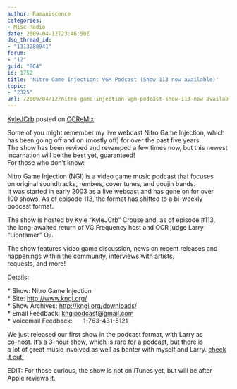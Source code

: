 ```yaml
---
author: Ramaniscence
categories:
- Misc Radio
date: 2009-04-12T23:46:50Z
dsq_thread_id:
- "1313280941"
forum:
- "12"
guid: "864"
id: 1752
title: 'Nitro Game Injection: VGM Podcast (Show 113 now available)'
topic:
- "2325"
url: /2009/04/12/nitro-game-injection-vgm-podcast-show-113-now-available/
---
```


[KyleJCrb](http://www.ocremix.org/forums/member.php?u=2230) posted on <a href="http://www.ocremix.org/forums/showthread.php?t=22937" target="_blank">OCReMix</a>: 

<div class="quoted-text">
  Some of you might remember my live webcast Nitro Game Injection, which<br /> has been going off and on (mostly off) for over the past five years.<br /> The show has been revived and revamped a few times now, but this newest<br /> incarnation will be the best yet, guaranteed!
</div>

<div class="quoted-text">
  For those who don&#8217;t know:</p> 
  
  <p>
    Nitro Game Injection (NGI) is a video game music podcast that focuses<br /> on original soundtracks, remixes, cover tunes, and doujin bands.<br /> It was started in early 2003 as a live webcast and has gone on for over<br /> 100 shows. As of episode 113, the format has shifted to a bi-weekly<br /> podcast format.
  </p>
  
  <p>
    The show is hosted by Kyle &ldquo;KyleJCrb&rdquo; Crouse and, as of episode #113,<br /> the long-awaited return of VG Frequency host and OCR judge Larry<br /> &ldquo;Liontamer&rdquo; Oji.
  </p>
  
  <p>
    The show features video game discussion, news on recent releases and happenings within the community, interviews with artists,<br /> requests, and more!
  </p>
  
  <p>
    Details:
  </p>
  
  <p>
    * Show: Nitro Game Injection<br /> * Site: <a target="_blank" href="http://www.kngi.org/">http://www.kngi.org/</a><br /> * Show Archives: <a target="_blank" href="http://kngi.org/downloads/">http://kngi.org/downloads/</a><br /> * Email Feedback: <a href="mailto:kngipodcast@gmail.com">kngipodcast@gmail.com</a><br /> * Voicemail Feedback: <span class="skype_tb_injection"><span class="skype_tb_injection_left_img"><img height="11" border="0" class="skype_tb_img_adge" src="chrome://skype_ff_toolbar_win/content/cb_transparent_l.gif" /></span><span class="skype_tb_injection_left_img"><img border="0" class="skype_tb_img_flag" title="" src="chrome://skype_ff_toolbar_win/content/famfamfam/us.gif" /><img height="1" width="1" border="0" class="skype_tb_img_space" src="chrome://skype_ff_toolbar_win/content/space.gif" /><img height="1" width="1" border="0" class="skype_tb_img_space" src="chrome://skype_ff_toolbar_win/content/space.gif" /><img border="0" class="skype_tb_img_arrow" title="" src="chrome://skype_ff_toolbar_win/content/arrow.gif" /><img height="1" width="1" border="0" class="skype_tb_img_space" src="chrome://skype_ff_toolbar_win/content/space.gif" /><img height="1" width="1" border="0" class="skype_tb_img_space" src="chrome://skype_ff_toolbar_win/content/space.gif" /></span><img height="1" width="1" border="0" class="skype_tb_img_space" src="chrome://skype_ff_toolbar_win/content/space.gif" /><span class="skype_tb_innerText"><img height="1" width="1" border="0" class="skype_tb_img_space" src="chrome://skype_ff_toolbar_win/content/space.gif" /><img height="1" width="1" border="0" class="skype_tb_img_space" src="chrome://skype_ff_toolbar_win/content/space.gif" /><img height="1" width="1" border="0" class="skype_tb_img_space" src="chrome://skype_ff_toolbar_win/content/space.gif" /><img height="1" width="1" border="0" class="skype_tb_img_space" src="chrome://skype_ff_toolbar_win/content/space.gif" />1-763-431-5121</span><span class="skype_tb_injection_left_img"><img height="11" border="0" class="skype_tb_img_adge" src="chrome://skype_ff_toolbar_win/content/cb_transparent_r.gif" /></span></span>
  </p>
  
  <p>
    We just released our first show in the podcast format, with Larry as<br /> co-host. It&#8217;s a 3-hour show, which is rare for a podcast, but there is<br /> a lot of great music involved as well as banter with myself and Larry. <a target="_blank" href="http://kngi.org/2009/04/12/nitro-game-injection-113-revenge-of-the-podcast/#more-73">check it out!</a>
  </p>
  
  <p>
    EDIT: For those curious, the show is not on iTunes yet, but will be after Apple reviews it.
  </p>
</div>